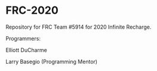 # FRC-2020
Repository for FRC Team #5914 for 2020 Infinite Recharge.


Programmers:

Elliott DuCharme

Larry Basegio (Programming Mentor)
